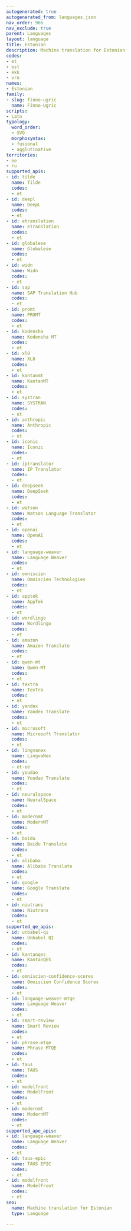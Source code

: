 ```yaml
---
autogenerated: true
autogenerated_from: languages.json
nav_order: 966
nav_exclude: true
parent: Languages
layout: language
title: Estonian
description: Machine translation for Estonian
codes:
- et
- est
- ekk
- vro
names:
- Estonian
family:
- slug: finno-ugric
  name: Finno-Ugric
scripts:
- Latn
typology:
  word_order:
  - SVO
  morphosyntax:
  - fusional
  - agglutinative
territories:
- ee
- ru
supported_apis:
- id: tilde
  name: Tilde
  codes:
  - et
- id: deepl
  name: DeepL
  codes:
  - et
- id: etranslation
  name: eTranslation
  codes:
  - et
- id: globalese
  name: Globalese
  codes:
  - et
- id: widn
  name: Widn
  codes:
  - et
- id: sap
  name: SAP Translation Hub
  codes:
  - et
- id: promt
  name: PROMT
  codes:
  - et
- id: kodensha
  name: Kodensha MT
  codes:
  - et
- id: xl8
  name: XL8
  codes:
  - et
- id: kantanmt
  name: KantanMT
  codes:
  - et
- id: systran
  name: SYSTRAN
  codes:
  - et
- id: anthropic
  name: Anthropic
  codes:
  - et
- id: iconic
  name: Iconic
  codes:
  - et
- id: iptranslator
  name: IP Translator
  codes:
  - et
- id: deepseek
  name: DeepSeek
  codes:
  - et
- id: watson
  name: Watson Language Translator
  codes:
  - et
- id: openai
  name: OpenAI
  codes:
  - et
- id: language-weaver
  name: Language Weaver
  codes:
  - et
- id: omniscien
  name: Omniscien Technologies
  codes:
  - et
- id: apptek
  name: AppTek
  codes:
  - et
- id: wordlingo
  name: Wordlingo
  codes:
  - et
- id: amazon
  name: Amazon Translate
  codes:
  - et
- id: qwen-mt
  name: Qwen-MT
  codes:
  - et
- id: textra
  name: TexTra
  codes:
  - et
- id: yandex
  name: Yandex Translate
  codes:
  - et
- id: microsoft
  name: Microsoft Translator
  codes:
  - et
- id: lingvanex
  name: LingvaNex
  codes:
  - et-ee
- id: youdao
  name: Youdao Translate
  codes:
  - et
- id: neuralspace
  name: NeuralSpace
  codes:
  - et
- id: modernmt
  name: ModernMT
  codes:
  - et
- id: baidu
  name: Baidu Translate
  codes:
  - et
- id: alibaba
  name: Alibaba Translate
  codes:
  - et
- id: google
  name: Google Translate
  codes:
  - et
- id: niutrans
  name: Niutrans
  codes:
  - et
supported_qe_apis:
- id: unbabel-qi
  name: Unbabel QI
  codes:
  - et
- id: kantanqes
  name: KantanQES
  codes:
  - et
- id: omniscien-confidence-scores
  name: Omniscien Confidence Scores
  codes:
  - et
- id: language-weaver-mtqe
  name: Language Weaver
  codes:
  - et
- id: smart-review
  name: Smart Review
  codes:
  - et
- id: phrase-mtqe
  name: Phrase MTQE
  codes:
  - et
- id: taus
  name: TAUS
  codes:
  - et
- id: modelfront
  name: ModelFront
  codes:
  - et
- id: modernmt
  name: ModernMT
  codes:
  - et
supported_ape_apis:
- id: language-weaver
  name: Language Weaver
  codes:
  - et
- id: taus-epic
  name: TAUS EPIC
  codes:
  - et
- id: modelfront
  name: ModelFront
  codes:
  - et
seo:
  name: Machine translation for Estonian
  type: Language

---
```


